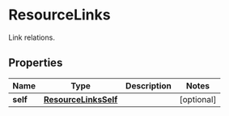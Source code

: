 

# ResourceLinks

Link relations.

## Properties

| Name | Type | Description | Notes |
|------------ | ------------- | ------------- | -------------|
|**self** | [**ResourceLinksSelf**](ResourceLinksSelf.md) |  |  [optional] |



